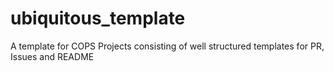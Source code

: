# ubiquitous_template
A template for COPS Projects consisting of well structured templates for PR, Issues and README
